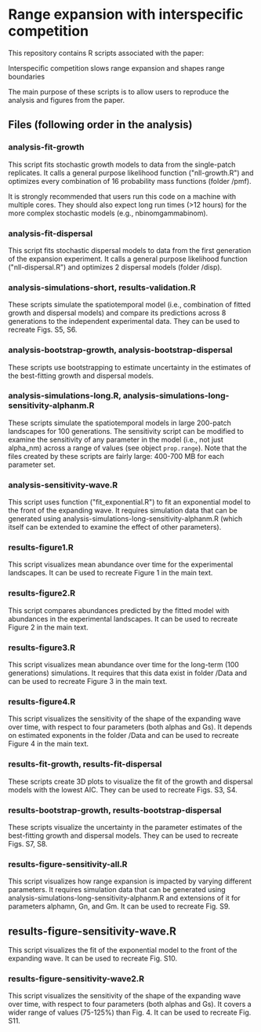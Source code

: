 # Range expansion with interspecific competition

This repository contains R scripts associated with the paper:

Interspecific competition slows range expansion and shapes range boundaries

The main purpose of these scripts is to allow users to reproduce the analysis and figures from the paper.

## Files (following order in the analysis)

### analysis-fit-growth

This script fits stochastic growth models to data from the single-patch replicates. It calls a general purpose likelihood function ("nll-growth.R") and optimizes every combination of 16 probability mass functions (folder /pmf). 

It is strongly recommended that users run this code on a machine with multiple cores. They should also expect long run times (>12 hours) for the more complex stochastic models (e.g., nbinomgammabinom).

### analysis-fit-dispersal

This script fits stochastic dispersal models to data from the first generation of the expansion experiment. It calls a general purpose likelihood function ("nll-dispersal.R") and optimizes 2 dispersal models (folder /disp). 

### analysis-simulations-short, results-validation.R

These scripts simulate the spatiotemporal model (i.e., combination of fitted growth and dispersal models) and compare its predictions across 8 generations to the independent experimental data. They can be used to recreate Figs. S5, S6.

### analysis-bootstrap-growth, analysis-bootstrap-dispersal

These scripts use bootstrapping to estimate uncertainty in the estimates of the best-fitting growth and dispersal models.

### analysis-simulations-long.R, analysis-simulations-long-sensitivity-alphanm.R

These scripts simulate the spatiotemporal models in large 200-patch landscapes for 100 generations. The sensitivity script can be modified to examine the sensitivity of any parameter in the model (i.e., not just alpha_nm) across a range of values (see object `prop.range`). Note that the files created by these scripts are fairly large: 400-700 MB for each parameter set.

### analysis-sensitivity-wave.R

This script uses function ("fit_exponential.R") to fit an exponential model to the front of the expanding wave. It requires simulation data that can be generated using analysis-simulations-long-sensitivity-alphanm.R (which itself can be extended to examine the effect of other parameters). 

### results-figure1.R

This script visualizes mean abundance over time for the experimental landscapes. It can be used to recreate Figure 1 in the main text.

### results-figure2.R

This script compares abundances predicted by the fitted model with abundances in the experimental landscapes. It can be used to recreate Figure 2 in the main text.

### results-figure3.R

This script visualizes mean abundance over time for the long-term (100 generations) simulations. It requires that this data exist in folder /Data and can be used to recreate Figure 3 in the main text.

### results-figure4.R

This script visualizes the sensitivity of the shape of the expanding wave over time, with respect to four parameters (both alphas and Gs). It depends on estimated exponents in the folder /Data and can be used to recreate Figure 4 in the main text.

### results-fit-growth, results-fit-dispersal

These scripts create 3D plots to visualize the fit of the growth and dispersal models with the lowest AIC. They can be used to recreate Figs. S3, S4.

### results-bootstrap-growth, results-bootstrap-dispersal

These scripts visualize the uncertainty in the parameter estimates of the best-fitting growth and dispersal models. They can be used to recreate Figs. S7, S8.

### results-figure-sensitivity-all.R

This script visualizes how range expansion is impacted by varying different parameters. It requires simulation data that can be generated using analysis-simulations-long-sensitivity-alphanm.R and extensions of it for parameters alphamn, Gn, and Gm. It can be used to recreate Fig. S9.

## results-figure-sensitivity-wave.R

This script visualizes the fit of the exponential model to the front of the expanding wave. It can be used to recreate Fig. S10.

### results-figure-sensitivity-wave2.R

This script visualizes the sensitivity of the shape of the expanding wave over time, with respect to four parameters (both alphas and Gs). It covers a wider range of values (75-125%) than Fig. 4. It can be used to recreate Fig. S11.
